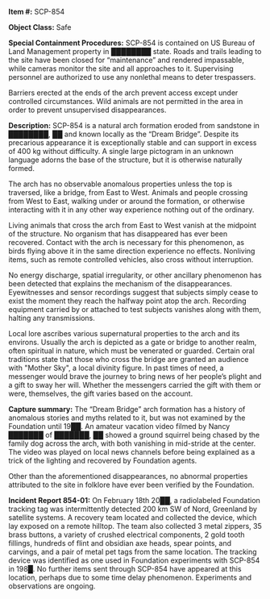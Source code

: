 **Item #:** SCP-854

**Object Class:** Safe

**Special Containment Procedures:** SCP-854 is contained on US Bureau of Land Management property in ████████ state. Roads and trails leading to the site have been closed for “maintenance” and rendered impassable, while cameras monitor the site and all approaches to it. Supervising personnel are authorized to use any nonlethal means to deter trespassers.

Barriers erected at the ends of the arch prevent access except under controlled circumstances. Wild animals are not permitted in the area in order to prevent unsupervised disappearances.

**Description:** SCP-854 is a natural arch formation eroded from sandstone in ████████, ██ and known locally as the “Dream Bridge”. Despite its precarious appearance it is exceptionally stable and can support in excess of 400 kg without difficulty. A single large pictogram in an unknown language adorns the base of the structure, but it is otherwise naturally formed.

The arch has no observable anomalous properties unless the top is traversed, like a bridge, from East to West. Animals and people crossing from West to East, walking under or around the formation, or otherwise interacting with it in any other way experience nothing out of the ordinary.

Living animals that cross the arch from East to West vanish at the midpoint of the structure. No organism that has disappeared has ever been recovered. Contact with the arch is necessary for this phenomenon, as birds flying above it in the same direction experience no effects. Nonliving items, such as remote controlled vehicles, also cross without interruption.

No energy discharge, spatial irregularity, or other ancillary phenomenon has been detected that explains the mechanism of the disappearances. Eyewitnesses and sensor recordings suggest that subjects simply cease to exist the moment they reach the halfway point atop the arch. Recording equipment carried by or attached to test subjects vanishes along with them, halting any transmissions.

Local lore ascribes various supernatural properties to the arch and its environs. Usually the arch is depicted as a gate or bridge to another realm, often spiritual in nature, which must be venerated or guarded. Certain oral traditions state that those who cross the bridge are granted an audience with "Mother Sky", a local divinity figure. In past times of need, a messenger would brave the journey to bring news of her people’s plight and a gift to sway her will. Whether the messengers carried the gift with them or were, themselves, the gift varies based on the account.

**Capture summary:** The “Dream Bridge” arch formation has a history of anomalous stories and myths related to it, but was not examined by the Foundation until 19██. An amateur vacation video filmed by Nancy ███████ of ███████, ██ showed a ground squirrel being chased by the family dog across the arch, with both vanishing in mid-stride at the center. The video was played on local news channels before being explained as a trick of the lighting and recovered by Foundation agents.

Other than the aforementioned disappearances, no abnormal properties attributed to the site in folklore have ever been verified by the Foundation.

**Incident Report 854-01:** On February 18th 20██, a radiolabeled Foundation tracking tag was intermittently detected 200 km SW of Nord, Greenland by satellite systems. A recovery team located and collected the device, which lay exposed on a remote hilltop. The team also collected 3 metal zippers, 35 brass buttons, a variety of crushed electrical components, 2 gold tooth fillings, hundreds of flint and obsidian axe heads, spear points, and carvings, and a pair of metal pet tags from the same location. The tracking device was identified as one used in Foundation experiments with SCP-854 in 198█. No further items sent through SCP-854 have appeared at this location, perhaps due to some time delay phenomenon. Experiments and observations are ongoing.